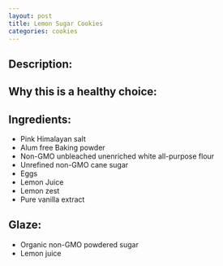 ```yaml
---
layout: post
title: Lemon Sugar Cookies
categories: cookies
---
```


## Description:

## Why this is a healthy choice:

## Ingredients:

* Pink Himalayan salt 
* Alum free Baking powder
* Non-GMO unbleached unenriched white all-purpose flour
* Unrefined non-GMO cane sugar
* Eggs
* Lemon Juice
* Lemon zest
* Pure vanilla extract

## Glaze:

* Organic non-GMO powdered sugar
* Lemon juice